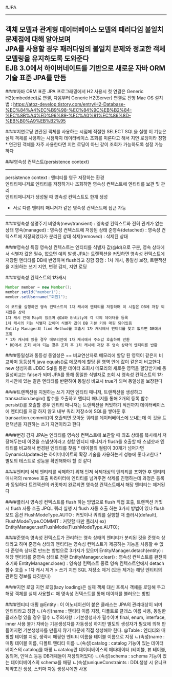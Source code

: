 #JPA

---
객체 모델과 관계형 데이터베이스 모델의 패러다임 불일치 문제점에 대해 알아보며  
JPA를 사용할 경우 패러다임의 불일치 문제와 정교한 객체 모델링을 유지하도록 도와준다  
EJB 3.0에서 하이버네이트를 기반으로 새로운 자바 ORM 기술 표준 JPA를 만듬
---

####자바 ORM 표준 JPA 프로그래밍에서 H2 사용시
    첫 연결은 Generic H2(embedded)로 연결, 다음부터 Generic H2(Server) 연결로 진행
    Mac OS 설치법 : https://atoz-develop.tistory.com/entry/H2-Database-%EC%84%A4%EC%B9%98-%EC%84%9C%EB%B2%84-%EC%8B%A4%ED%96%89-%EC%A0%91%EC%86%8D-%EB%B0%A9%EB%B2%95

####지연로딩
    연관된 객체를 사용하는 시점에 적절한 SELECT SQL을 실행
    이 기능은 실제 객체를 사용하는 시점까지 데이터베이스 조회를 미룬다고 해서 지연 로딩이라 칭함
    * 연관된 객체를 자주 사용한다면 지연 로딩이 아닌 같이 조회가 가능하도록 설정 가능하다

###영속성 컨텍스트(persistence context)

---
persistence context : 엔티티를 영구 저장하는 환경  
엔티티매니저로 엔티티를 저장하거나 조회하면 영속성 컨텍스트에 엔티티를 보관 및 관리  
엔티티매니저가 생성될 때 영속성 컨텍스트도 한개 생성  
* 서로 다른 엔티티 매니저가 같은 영속성 컨텍스트에 접근 가능  
---
####영속성 생명주기
    비영속(new/transient) : 영속성 컨텍스트와 전혀 관계가 없는 상태
    영속(managed) : 영속성 컨텍스트에 저장된 상태
    준영속(detached) : 영속성 컨텍스트에 저장되었다가 분리된 상태
    삭제(removed) : 삭제된 상태

####영속성 특징
    영속성 컨텍스트는 엔티티를 식별자 값(@Id)으로 구분, 영속 상태에서 식별자 값은 필수, 없으면 예외 발생
    JPA는 트랜잭션을 커밋하면 영속성 컨텍스트에 저장된 엔티티를 DB에 반영하며 flush라고 칭함
    장점 : 1차 캐시, 동일성 보장, 트랜잭션을 지원하는 쓰기 지연, 변경 감지, 지연 로딩

####영속성 컨텍스트의 1차캐시
```java
Member member = new Member();
member.setId("member1");
member.setUsername("회원1");
```
    이 코드를 실행하면 영속 컨텍스트의 1차 캐시에 엔티티를 저장하며 이 시점은 DB에 저장 되지않은 상태
    1차 캐시 안에 Map이 있으며 @Id와 Entity에 각 각의 데이터를 등록
    1차 캐시의 키는 식별자 값이며 식별자 값이 DB 기본 키와 매핑 되어있음
    Entity Manager의 find Method를 호출시 1차 캐시에서 엔티티를 찾고 없으면 DB에서 조회
    * 1차 캐시에 있을 경우 메모리안에 1차 캐시에서 주소값 호출하여 반환
    * DB에서 조회 해야 되는 경우 조회 후 1차 캐시에 저장 후 영속 상태의 엔티티를 반환

####동일성과 동등성
    동일성은 == 비교연산자로 메모리에 할당 된 영역이 같은지 비교하며
    동등성의 java equals()로 메모리에 할당 된 영역 안에 값이 같은지 비교한다.
    new 생성자로 JDBC Sql을 통한 데이터 조회시 메모리의 새로운 영역을 할당받기에 동일성비교는 false가 되며
    JPA를 통해 동일한 식별자로 조회 시 영속성 컨텍스트의 1차 캐시안에 있는 같은 엔티티를 반환하여 동일성 비교시 true가 되며 동일성을 보장한다

####트랜잭션을 지원하는 쓰기 지연
    엔티티 매니저, 트랜잭션을 생성하고 transaction.begin() 함수를 호출하고
    엔티티 매니저를 통해 2개의 등록 함수 persist()를 호출할 경우 엔티티 매니저는 트랜잭션을 커밋하기 직전까지
    데이터베이스에 엔티티를 저장 하지 않고 내부 쿼리 저장소에 SQL을 쌓아둔 후 transaction.commit()이 
    호출되면 모아둔 쿼리를 데이터베이스에 보내는데 이 것을 트랜잭션을 지원하는 쓰기 지연이라고 한다

####변경 감지
    JPA는 엔티티를 영속성 컨텍스트에 보관할 때 최초 상태를 복사해서 저장해두는데 이것을 스냅샷이라고 칭함
    엔티티 매니저가 flush를 호출할 때 스냅샷과 엔티티를 비교해서 변경된 엔티티를 찾음
    * 테이블의 컬럼이 30개가 넘어가면 DynamicUpdate라는 하이버네이트의 확장 기술을 사용하는게 성능에 좋다고한다
    * 별도의 테스트로 성능을 확인해봐야 할 것 같다

####엔티티 삭제
    엔티티를 삭제하기 위해 먼저 삭제대상의 엔티티를 조회한 후 엔티티 매니저의 remove 호출 파라미터에 
    엔티티를 넘겨주면 삭제를 진행하는데 과정은 등록과 동일하다
    트랜잭션의 커밋까지 완료되면 영속성 컨텍스트에서 해당 엔티티는 제거된다

####플러시
    영속성 컨텍스트를 flush 하는 방법으로 flush 직접 호출, 트랜잭션 커밋 시 flush 자동 호출
    JPQL 쿼리 실행 시 flush 자동 호출 하는 3가지 방법이 있다
    flush 모드 옵션 FlushModeType.AUTO : 커밋이나 쿼리를 실행할 때 플러시(default), FlushModeType.COMMIT : 커밋할 때만 플러시
    ex) EntityManager.setFlushMode(FlushModeType.AUTO);

####준영속
    영속성 컨텍스트가 관리하는 영속 상태의 엔티티가 분리된 것을 준영속 상태라고 하며
    준영속 상태의 엔티티는 영속성 컨텍스트가 제공하는 기능을 사용할 수 없다
    준영속 상태로 만드는 방법으로 3가지가 있으며
    EntityManager.detach(entity) : 해당 엔티티를 준영속 상태로 전환
    EntityManager.clear() : 영속성 컨텍스트를 완전히 초기화
    EntityManager.close() : 영속성 컨텍스트 종료
    영속 컨텍스트안에서 detach 함수 호출 > 1차 캐시 제거 > 쓰기 지연 SQL 저장소 제거 (모든 제거는 해당 엔티티의 관련된 정보를 타깃한다)

####지연 로딩
    지연 로딩(lazy loading)은 실제 객체 대신 프록시 객체를 로딩해 두고 해당 객체를 실제 사용할ㄷ 때
    영속성 컨텍스트를 통해 데이터를 불러오는 방법

####엔티티 매핑
    @Entity : 이 어노테이션이 붙은 클래스는 JPA의 관리대상이 되며 엔티티라고 칭함
        ㄴ(속성)name : 엔티티 이름 지정, 디폴트로 클래스 이름 사용, 동일한 클래스명 있을 경우 필수
        ㄴ주의사항 : 기본생성자가 필수이며 final, enum, interface, inner 사용 불가
                    자바는 기본생성자를 자동생성 하지만 별도의 생성자가 필요에 의해 만들어지면 기본생성자를 만들지 않기 때문에 직접 생성해야 한다.
    @Table : 엔티티와 매핑할 테이블 지정, 생략시 매핑한 엔티티 이름을 테이블 이름으로 지정
        ㄴ(속성)name : 매핑 테이블 이름, 디폴트 엔티티 이름
        ㄴ(속성)catalog : catalog 기능이 있는 데이터베이스의 catalog를 매핑
            ㄴcatalog란 데이터베이스의 메타데이터 (테이블, 뷰 테이블, 동의어, 인덱스 등등 DB개체들이 저장되어있다)
        ㄴ(속성)schema : schema 기능이 있는 데이터베이스의 schema를 매핑
        ㄴ(속성)uniqueConstraints : DDL생성 시 유니크제약조건 생성, 스키마 자동 생성시에만 사용
    